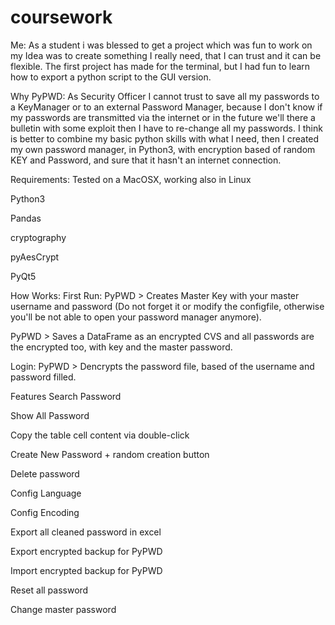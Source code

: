 ﻿# coursework
Me:
As a student i was blessed to get a project which was fun to work on my Idea was to create something I really need, that I can trust and it can be flexible. The first project has made for the terminal, but I had fun to learn how to export a python script to the GUI version.

Why PyPWD:
As Security Officer I cannot trust to save all my passwords to a KeyManager or to an external Password Manager, because I don't know if my passwords are transmitted via the internet or in the future we'll there a bulletin with some exploit then I have to re-change all my passwords. I think is better to combine my basic python skills with what I need, then I created my own password manager, in Python3, with encryption based of random KEY and Password, and sure that it hasn't an internet connection.

Requirements:
Tested on a MacOSX, working also in Linux

Python3

Pandas

cryptography

pyAesCrypt

PyQt5

How Works:
First Run: PyPWD > Creates Master Key with your master username and password (Do not forget it or modify the configfile, otherwise you'll be not able to open your password manager anymore).

PyPWD > Saves a DataFrame as an encrypted CVS and all passwords are the encrypted too, with key and the master password.

Login: PyPWD > Dencrypts the password file, based of the username and password filled.

Features
Search Password

Show All Password

Copy the table cell content via double-click

Create New Password + random creation button

Delete password

Config Language

Config Encoding

Export all cleaned password in excel

Export encrypted backup for PyPWD

Import encrypted backup for PyPWD

Reset all password

Change master password

